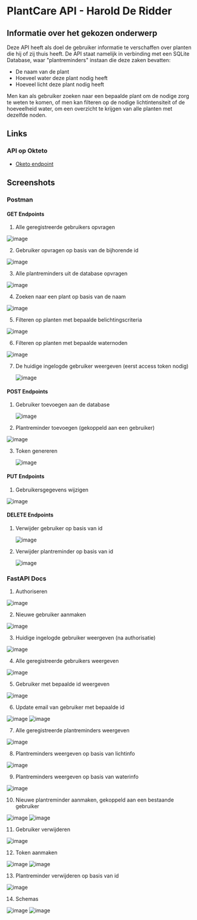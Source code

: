 # PlantCare API - Harold De Ridder
## Informatie over het gekozen onderwerp
Deze API heeft als doel de gebruiker informatie te verschaffen over planten die hij of zij thuis heeft. De API staat namelijk in verbinding met een SQLite Database, waar "plantreminders" instaan die deze zaken bevatten:

- De naam van de plant
- Hoeveel water deze plant nodig heeft
- Hoeveel licht deze plant nodig heeft
  
Men kan als gebruiker zoeken naar een bepaalde plant om de nodige zorg te weten te komen, of men kan filteren op de nodige lichtintensiteit of de hoeveelheid water, om een overzicht te krijgen van alle planten met dezelfde noden.

## Links
### API op Okteto
* [Oketo endpoint](https://app-hderidder.cloud.okteto.net/)

## Screenshots 

### Postman

#### GET Endpoints

1) Alle geregistreerde gebruikers opvragen
   
  ![image](https://github.com/HDeRidder/PlantCare/assets/71796628/1d07e8c6-8cee-4db0-af2c-c4d589fdaedd)

2) Gebruiker opvragen op basis van de bijhorende id
   
  ![image](https://github.com/HDeRidder/PlantCare/assets/71796628/c3040e8d-8c38-4031-adbc-ee2b1d712486)

3) Alle plantreminders uit de database opvragen

  ![image](https://github.com/HDeRidder/PlantCare/assets/71796628/03912f2a-e81b-487c-8e64-7386dd583998)

4) Zoeken naar een plant op basis van de naam

  ![image](https://github.com/HDeRidder/PlantCare/assets/71796628/8c383d17-13c9-4b4b-bb38-70d85b67d489)

5) Filteren op planten met bepaalde belichtingscriteria
   
  ![image](https://github.com/HDeRidder/PlantCare/assets/71796628/4e341296-da32-45aa-8ce4-8797bf35d9f7)

6) Filteren op planten met bepaalde waternoden

  ![image](https://github.com/HDeRidder/PlantCare/assets/71796628/22ec8ae3-1a39-4660-8943-ea3721b2a1bf)

7) De huidige ingelogde gebruiker weergeven (eerst access token nodig)

   ![image](https://github.com/HDeRidder/PlantCare/assets/71796628/10f9b525-0db1-40bf-8e1b-c538181c79f6)

#### POST Endpoints

1) Gebruiker toevoegen aan de database

   ![image](https://github.com/HDeRidder/PlantCare/assets/71796628/eed2114a-8f96-4a03-ad7d-7a51bceb5435)


2) Plantreminder toevoegen (gekoppeld aan een gebruiker)

  ![image](https://github.com/HDeRidder/PlantCare/assets/71796628/2a6b978e-1e86-41d8-bcdf-62242fad3a76)


3) Token genereren
  
   ![image](https://github.com/HDeRidder/PlantCare/assets/71796628/9372f2f0-eb50-469f-b0b1-c251ffeb15d9)


#### PUT Endpoints

1) Gebruikersgegevens wijzigen
   
  ![image](https://github.com/HDeRidder/PlantCare/assets/71796628/f27d8ca1-79be-4e6c-bcda-2d9dcc62c7cc)


#### DELETE Endpoints

1) Verwijder gebruiker op basis van id

    ![image](https://github.com/HDeRidder/PlantCare/assets/71796628/a57b1f04-b8fe-4087-90ec-3f4363576688)


2) Verwijder plantreminder op basis van id

   ![image](https://github.com/HDeRidder/PlantCare/assets/71796628/e57aac1d-7a58-4da9-883a-9edeeb57f96f)

### FastAPI Docs

1) Authoriseren
   
  ![image](https://github.com/HDeRidder/PlantCare/assets/71796628/6b2e07d3-b1d1-4dcd-91cf-d7b1cf2800be)

2) Nieuwe gebruiker aanmaken
   
  ![image](https://github.com/HDeRidder/PlantCare/assets/71796628/b193cf11-8318-48fb-846d-960c5ccbf4e6)

3) Huidige ingelogde gebruiker weergeven (na authorisatie)

  ![image](https://github.com/HDeRidder/PlantCare/assets/71796628/a63cc6ea-454f-4114-b074-7fb35c18e857)

4) Alle geregistreerde gebruikers weergeven
   
  ![image](https://github.com/HDeRidder/PlantCare/assets/71796628/3d135e87-4929-4488-93fb-294b3e5e1e2f)

5) Gebruiker met bepaalde id weergeven

  ![image](https://github.com/HDeRidder/PlantCare/assets/71796628/eda2cce9-39ae-4bfe-861b-521da2bee0e8)

6) Update email van gebruiker met bepaalde id

  ![image](https://github.com/HDeRidder/PlantCare/assets/71796628/f4834035-bd23-4814-9121-69cf07a9ce3d)
  ![image](https://github.com/HDeRidder/PlantCare/assets/71796628/7b07ba60-3d33-4353-ab0a-6f729bfb0113)

7) Alle geregistreerde plantreminders weergeven

  ![image](https://github.com/HDeRidder/PlantCare/assets/71796628/db6f5718-93f7-4c6c-8eff-69afb1812ae8)

8) Plantreminders weergeven op basis van lichtinfo

  ![image](https://github.com/HDeRidder/PlantCare/assets/71796628/66248c7b-d28a-4bf2-9578-b2730d748beb)

9) Plantreminders weergeven op basis van waterinfo

  ![image](https://github.com/HDeRidder/PlantCare/assets/71796628/f679e8fe-9b18-4da7-9b8f-b2e0f6dc9471)

10) Nieuwe plantreminder aanmaken, gekoppeld aan een bestaande gebruiker

  ![image](https://github.com/HDeRidder/PlantCare/assets/71796628/d8210bea-2d21-492f-b737-c9f832aa1b01)
  ![image](https://github.com/HDeRidder/PlantCare/assets/71796628/e27cfc55-afdc-47bb-be39-5ec07395a802)

11) Gebruiker verwijderen

  ![image](https://github.com/HDeRidder/PlantCare/assets/71796628/0a0bd892-ac33-4d37-ac47-ddc84b78edde)

12) Token aanmaken

  ![image](https://github.com/HDeRidder/PlantCare/assets/71796628/060dbcaa-85ca-4351-87dd-b25690e200cd)
  ![image](https://github.com/HDeRidder/PlantCare/assets/71796628/ee852437-4c39-4bb4-92d9-154f52cbb209)

13) Plantreminder verwijderen op basis van id

  ![image](https://github.com/HDeRidder/PlantCare/assets/71796628/0288c032-296b-4d16-b996-0767a355dbd3)

14) Schemas

  ![image](https://github.com/HDeRidder/PlantCare/assets/71796628/6fb984fe-7a26-46ad-8057-8015c7583f87)
  ![image](https://github.com/HDeRidder/PlantCare/assets/71796628/3659e578-1cca-494e-990e-f86283c87efb)
